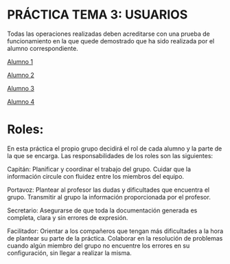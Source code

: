 # PRÁCTICA TEMA 3: USUARIOS

Todas las operaciones realizadas deben acreditarse con una prueba de funcionamiento en la que quede demostrado que ha sido realizada por el alumno correspondiente.

[Alumno 1](Alumno1/alumno1.md)

[Alumno 2](Alumno2/Alumno2.md)

[Alumno 3](Alumno3/Alumno3.md)

[Alumno 4](Alumno4/Alumno4.md)






# Roles:
En esta práctica el propio grupo decidirá el rol de cada alumno y la parte de la que se encarga.
Las responsabilidades de los roles son las siguientes:

Capitán: 
Planificar y coordinar el trabajo del grupo.
Cuidar que la información circule con fluidez entre los miembros del equipo.

Portavoz:
Plantear al profesor las dudas y dificultades que encuentra el grupo.
Transmitir al grupo la información proporcionada por el profesor.

Secretario:
Asegurarse de que toda la documentación generada es completa, clara y sin errores de expresión.

Facilitador:
Orientar a los compañeros que tengan más dificultades a la hora de plantear su parte de la práctica.
Colaborar en la resolución de problemas cuando algún miembro del grupo no encuentre los errores en su configuración, sin llegar a realizar la misma.

